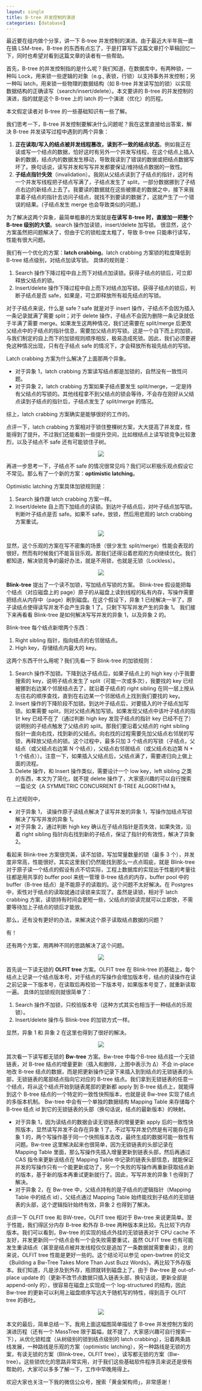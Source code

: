 ```yaml
---
layout: single
title: B-tree 并发控制的演进
categories: [database]
---
```


最近要在组内做个分享，讲一下 B-tree 并发控制的演进。由于最近大半年我一直在搞 LSM-tree，B-tree 的东西有点忘了，于是打算写下这篇文章打个草稿回忆一下，同时也希望对看到这篇文章的读者有一些帮助。


首先，B-tree 的并发控制指的是什么呢？我们知道，在数据库中，有两种锁，一种叫 Lock，用来锁一些逻辑的对象（e.g., 表锁，行锁）以支持事务并发控制；另一种叫 latch，用来锁一些物理的数据结构（如 B-tree 并发读写加的锁）以实现数据结构的正确读写（search/insert/delete）。本文要讲的 B-tree 的并发控制的演进，指的就是这个 B-tree 上的 latch 的一个演进（优化）的历程。

本文假定读者对 B-tree 的一些基础知识有一些了解。

我们思考一下，B-tree 并发控制要解决什么问题呢？我在这里直接给出答案，解决 B-tree 并发读写过程中遇到的两个异象：

1. **正在读取/写入的结点被并发线程篡改，读到不一致的结点状态**。例如我正在读或写一个结点的数据，恰好这时有另外一个并发写线程，在这个结点上插入新的数据，结点内的数据发生移动，导致我读到了错误的数据或把结点数据写坏了。换句话说，读写并发和写写并发都要保证/维持结点数据的一致性。
2. **子结点指针失效**（invalidation）。我刚从父结点读到了子结点的指针，这时有一个并发写线程把子结点写满了，子结点发生了 split，一部分数据挪到了子结点右边的新结点上去了。我要读的数据就在这些被挪走的数据之中，接下来我拿着子结点的指针去访问子结点，就找不到要读的数据了，这就产生了一个错误的结果。(子结点发生 merge 也会导致类似的问题。)


为了解决这两个异象，最简单粗暴的方案就是**在读写 B-tree 时，直接加一把整个 B-tree 级别的大锁**。search 操作加读锁，insert/delete 加写锁。
很显然，这个方案虽然把问题解决了，但由于它的锁粒度太粗了，导致 B-tree 只能串行读写，性能有很大问题。

我们有一个优化的方案：**latch crabbing**。latch crabbing 方案锁的粒度降低到 B-tree 结点级别，对结点加读写锁。
具体的规则是：
1. Search 操作下降过程中自上而下对结点加读锁。获得子结点的锁后，可立即释放父结点的锁。
2. Insert/delete 操作下降过程中自上而下对结点加写锁。获得子结点的锁后，判断子结点是否 safe，如果是，可立即释放所有祖先结点的写锁。

对于子结点来说，什么是 safe？safe 就是对于 insert 操作，子结点不会因为插入一条记录就满了需要 split；对于 delete 操作，子结点不会因为删除一条记录就低于半满了需要 merge。如果发生这两种情况，我们还需要在 split/merge 后更改父结点中的子结点的指针信息，需要加父结点的写锁。这是一个自下而上的加锁，与我们制定的自上而下的加锁规则顺序相反，极易造成死锁。因此，我们必须要避免这种情况出现，只有在子结点 safe 的情况下，才会释放所有祖先结点的写锁。

Latch crabbing 方案为什么解决了上面那两个异象。
- 对于异象 1，latch crabbing 方案读写结点都是加锁的，自然没有一致性问题。
- 对于异象 2，latch crabbing 方案如果子结点要发生 split/merge，一定是持有父结点的写锁的。其他线程拿不到父结点的锁会等待，不会存在刚好从父结点读到子结点的指针后，子结点发生了 split/merge 的情况。

综上，latch crabbing 方案确实是能够很好的工作的。

点评一下，latch crabbing 方案相对于锁住整棵树方案，大大提高了并发度，性能得到了提升。不过我们还能看到一些提升空间，比如根结点上读写锁竞争比较激烈，以及子结点不 safe 还有可能锁住子树。

<p align="center">
    <img src="{{ site.url }}{{ site.baseurl }}/assets/images/2023-03-12-btree-concurrency-control/img.png">
</p>

再进一步思考一下，子结点不 safe 的情况很常见吗？我们可以积极乐观点假设它不常见。那么有了一个新的方案：**optimistic latching**。

Optimistic latching 方案具体加锁规则是：
1. Search 操作跟 latch crabbing 方案一样。
2. Insert/delete 自上而下加结点的读锁。到达叶子结点后，对叶子结点加写锁。判断叶子结点是否 safe。如果不 safe，放锁，然后用悲观的 latch crabbing 方案重试。

<p align="center">
    <img src="{{ site.url }}{{ site.baseurl }}/assets/images/2023-03-12-btree-concurrency-control/img_1.png">
</p>


显然，这个乐观的方案在写不密集的场景（很少发生 split/merge）性能会表现的很好。然而有时候我们不能盲目乐观。那我们还得沿着悲观的方向继续优化。我们都知道，解决锁竞争的最好办法，就是不用锁，也就是无锁（Lockless）。
<p align="center">
    <img src="{{ site.url }}{{ site.baseurl }}/assets/images/2023-03-12-btree-concurrency-control/img_2.png">
</p>


**Blink-tree** 提出了一个读不加锁，写加结点写锁的方案。
Blink-tree 假设能把每个结点（对应磁盘上的 page）原子的从磁盘上读到线程的私有内存，写操作需要把结点从内存中（page）刷到磁盘。在这个假设下，异象 1 已经解决一半了，原子读结点使得读写并发不会产生异象 1 了。只剩下写写并发产生的异象 1。
我们接下来再看看 Blink-tree 是如何解决写写并发的异象 1，以及异象 2 的。

Blink-tree 每个结点新增两个东西：
1. Right sibling 指针，指向结点的右邻居结点。
2. High key，存储结点内最大的 key。

这两个东西干什么用呢？我们先看一下 Blink-tree 的加锁规则：
1. Search 操作不加锁。下降到达子结点后，如果子结点上的 high key 小于我要搜索的 key，说明子结点发生了 split（可能一次或多次），我要找的 key 已经被挪到右边某个邻居结点去了，就沿着子结点的 right sibling 在同一层上按从左往右的顺序查找，直到在右边某一个邻居结点上找到我们要找的 key。
2. Insert 操作的下降阶段不加锁。到达叶子结点后，对要插入的叶子结点加写锁。如果需要 split，则对父结点再加写锁。如果发现父结点中该叶子结点的指针 key 已经不在了（通过判断 high key 发现子结点的指针 key 已经不在了）说明别的子结点触发了父结点的 split。那我们要沿着父结点的 right sibling 指针一直向右找，找到新的父结点。向右找的过程需要先加父结点右邻居的写锁，再释放父结点的锁。这个过程中，最多只加 3 个结点的写锁（子结点，父结点（或父结点右边第 N 个结点），父结点右邻居结点（或父结点右边第 N + 1 个结点））。注意一下，如果插入父结点后，父结点满了，需要递归向上做上面的流程。
3. Delete 操作，和 Insert 操作类似，需要设计一个 low key，left sibling 之类的东西，本文为了简化，就不提 delete 操作了，大家感兴趣的可以自行搜索一篇论文《A SYMMETRIC CONCURRENT B-TREE ALGORITHM 》。

在上述规则中，
- 对于异象 1， 读操作原子读结点解决了读写并发的异象 1，写操作加结点写锁解决了写写并发的异象 1。
- 对于异象 2，通过判断 high key 确认在子结点指针是否失效，如果失效，沿着 right sibling 指针向右找到新的子结点，保证了指针的有效性，解决了异象 2。

看起来 Blink-tree 方案很完美，读不加锁，写加常量数量的锁（最多 3 个），并发度非常高，性能很好。其实这里我们仍然能找到那么一点点瑕疵，就是 Blink-tree 对于原子读一个结点的假设有点不切实际，工程上数据库的实现出于性能的考量往往都是用共享的 buffer pool 来统一管理 B-tree 结点的内存，buffer pool 中的 buffer（B-tree 结点）是不能原子的读取的。这个问题不太好解决。在 Postgres 中，索性对于结点的读取就通过读锁来实现了。虽然是读锁，相对于 latch crabbing 方案，读锁持有时间会更短一些，父结点的锁读完就可以立即放，不需要等待加上子结点的锁后才能放。

那么，还有没有更好的办法，来解决这个原子读取结点数据的问题？

有！

还有两个方案，用两种不同的思路解决了这个问题。
<p align="center">
    <img src="{{ site.url }}{{ site.baseurl }}/assets/images/2023-03-12-btree-concurrency-control/olfit.png">
</p>

首先说一下读无锁的 **OLFIT tree** 方案。OLFIT tree 在 Blink-tree 的基础上，每个结点上记录一个结点版本号，对于结点的写操作会增加版本号，结点的读操作在读之前记录一下版本号，在读取后再校验一下版本号，如果版本号变了，就重新读取一遍。
具体的加锁规则就很简单了：
1. Search 操作不加锁，只校验版本号（这种方式其实也相当于一种结点的乐观锁）。
2. Insert/delete 操作与 Blink-tree 的加锁方式一样。

显然，异象 1 和 异象 2 在这里也得到了很好的解决。

<p align="center">
    <img src="{{ site.url }}{{ site.baseurl }}/assets/images/2023-03-12-btree-concurrency-control/img_3.png">
</p>


其次看一下读写都无锁的 **Bw-tree** 方案。Bw-tree 中每个B-tree 结点挂一个无锁链表，对 B-tree 结点的增量更新（插入和删除，上图中表示为 Δ）不会 in-place 地改 B-tree 结点的数据，而是把更新操作记录下来插入到到结点的无锁链表的头部，无锁链表的尾部结点指向它对应的 B-tree 结点。我们拿到无锁链表的任意一个结点，将从这个结点开始到链表尾部的更新都 apply 到 B-tree 结点上，就能得到这个 B-tree 结点的一个特定的一致性快照版本，也就是说 Bw-tree 实现了结点的多版本机制。
Bw-tree 中会有一个单独的数据结构 Mapping Table 来存储每个 B-tree 结点 id 到它的无锁链表的头部（换句话说，结点的最新版本）的映射。

- 对于异象 1，因为读结点的数据会读无锁链表的增量更新 apply 后的一致性快照版本，显然读写并发不会存在异象 1 了。不过写写并发仍然是有可能存在异象 1 的，两个写操作基于同一个快照版本去改，最终生成的数据可能一致性有问题。Bw-tree 这里解决起来也很简单，因为无锁链表的头部记录在 Mapping Table 里面，那么写操作先插入增量更新到链表头部，然后再通过 CAS 指令来更新该结点在 Mapping Table 中记录的链表头部信息，就能保证并发的写操作只有一个能更新成功了，另一个失败的写操作再重新获取结点新的版本，基于新的版本再重试更新就行了。因此，写写并发的异象 1 也得到了解决。
- 对于异象 2，在 Bw-tree 中，父结点持有的是子结点的逻辑指针（Mapping Table 中的结点 id），父结点通过 Mapping Table 始终能找到子结点的无锁链表的头部，这个逻辑指针始终有效，异象 2 也得到了解决。

点评一下 OLFIT tree 和 BW-tree，OLFIT tree 相对于 Bw-tree 来说更简单。至于性能，我们得区分内存 B-tree 和外存 B-tree 两种版本来比较。先比较下内存版本。我们可以看到，Bw-tree 的实现的结点外挂的无锁链表对于 CPU cache 不友好，并发更新同一个结点会有一个会失败需要重试，虽然 OLFIT tree 也有可能发生重读结点（甚至是结点被并发线程仅仅是追加了一条数据就需要重读），总的来说，OLFIT tree 性能是更好一些的。这个结论可以参见 open-bwtree 的论文《Building a Bw-Tree Takes More Than Just Buzz Words》。再比较下外存版本。我们知道，凡是涉及到外存，瓶颈就转到磁盘上了。由于 Bw-tree 是 out-of-place update 的（更新不改节点数据只插入链表头部，换句话说，更新全部是 append-only 的），很容易在磁盘上实现成一个 log-structured 的结构，因此 Bw-tree 的更新可以利用上磁盘顺序写远大于随机写的特性，得到高于 OLFIT tree 的吞吐。

<p align="center">
    <img src="{{ site.url }}{{ site.baseurl }}/assets/images/2023-03-12-btree-concurrency-control/img_4.png">
</p>

本文的最后，简单总结一下。我用上面这幅图简单描绘了 B-tree 并发控制方案的演进历程（还有一个 MassTree 限于篇幅，就不提了，大家感兴趣可自行搜索一下），从优化锁粒度（从树级别的锁到结点级别的 latch crabbing），沿着两条路线发展，一种路线是乐观的方案（optimistic latching），另一种路线是无锁的方案，有读无锁的方案（Blink-tree，OLFIT tree），读写都无锁的方案（Bw-tree）。这些锁优化的思路非常实用，对于我们这些基础软件程序员来说还是很有帮助的，大家可以多多了解一下，工作中早晚用得上。

欢迎大家也关注一下我的微信公众号，搜索「黄金架构师」，非常感谢！